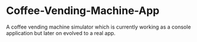 # Coffee-Vending-Machine-App
A coffee vending machine simulator which is currently working as a console application but later on evolved to a real app.
